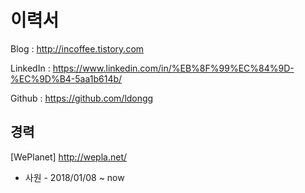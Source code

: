 # 이력서

Blog : http://incoffee.tistory.com

LinkedIn : https://www.linkedin.com/in/%EB%8F%99%EC%84%9D-%EC%9D%B4-5aa1b614b/

Github : https://github.com/ldongg

## 경력

[WePlanet] http://wepla.net/
- 사원 - 2018/01/08 ~ now
